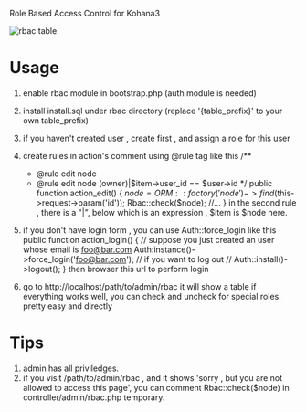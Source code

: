 Role Based Access Control for Kohana3

![rbac table](http://farm2.static.flickr.com/1300/4711754990_8c1e43829a.jpg)

Usage
=======
1) enable rbac module in bootstrap.php (auth module is needed)

2) install install.sql under rbac directory (replace '{table_prefix}' to your own table_prefix)

3) if you haven't created user , create first , and assign a role for this user

4) create rules in action's comment using @rule tag like this
	/**
	 * @rule edit node
	 * @rule edit node (owner)|$item->user_id == $user->id
	 */
	public function action_edit()
	{
		$node = ORM::factory('node')->find($this->request->param('id'));
		Rbac::check($node);
		//...
	}
in the second rule , there is a "|", below which is an expression , $item is $node here.

5) if you don't have login form , you can use Auth::force_login like this
	public function action_login()
	{
		// suppose you just created an user whose email is foo@bar.com 
		Auth:instance()->force_login('foo@bar.com'); 
		// if you want to log out 
		// Auth::install()->logout(); 
	}
then browser this url to perform login

6) go to http://localhost/path/to/admin/rbac
it will show a table if everything works well, you can check and uncheck for special roles. pretty easy and directly

Tips
======
1) admin has all priviledges.
2) if you visit /path/to/admin/rbac , and it shows 'sorry , but you are not allowed to access this page', you can comment Rbac::check($node) in controller/admin/rbac.php temporary.
